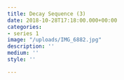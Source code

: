 ```yaml
---
title: Decay Sequence (3)
date: 2018-10-28T17:18:00.000+00:00
categories:
- series 1
image: "/uploads/IMG_6882.jpg"
description: ''
medium: ''
style: ''

---
```


